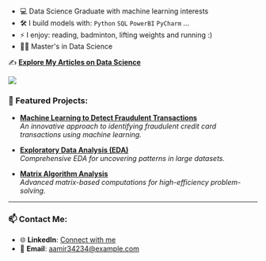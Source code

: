
- :computer: Data Science Graduate with machine learning interests 
- :hammer_and_wrench: I build models with: `Python` `SQL` `PowerBI` `PyCharm`   ...
- ⚡ I enjoy: reading, badminton, lifting weights and running :) 
- :student: Master's in Data Science

  
✍️ **[Explore My Articles on Data Science](https://medium.com/@aamir34234)**


[<img src="https://img.shields.io/badge/Medium-@aamir34234-black?style=for-the-badge&logo=medium&logoColor=white" />](https://medium.com/@aamir34234)


### 🚀 Featured Projects:
- [**Machine Learning to Detect Fraudulent Transactions**](https://github.com/your-username/your-repo)  
  _An innovative approach to identifying fraudulent credit card transactions using machine learning._

- [**Exploratory Data Analysis (EDA)**](https://github.com/your-username/your-repo)  
  _Comprehensive EDA for uncovering patterns in large datasets._

- [**Matrix Algorithm Analysis**](https://github.com/your-username/your-repo)  
  _Advanced matrix-based computations for high-efficiency problem-solving._

---

### 📫 Contact Me:
- 🌐 **LinkedIn**: [Connect with me](https://www.linkedin.com/in/aamir-raja31)
- 📧 **Email**: aamir34234@example.com
